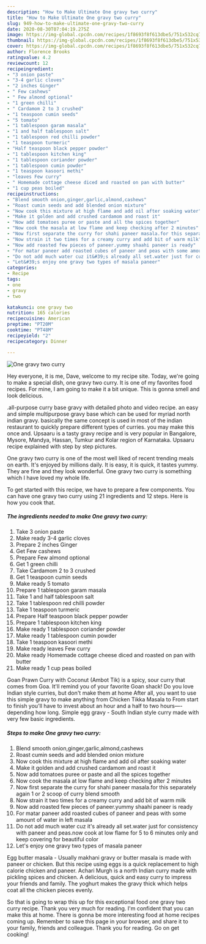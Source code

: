 ```yaml
---
description: "How to Make Ultimate One gravy two curry"
title: "How to Make Ultimate One gravy two curry"
slug: 949-how-to-make-ultimate-one-gravy-two-curry
date: 2020-08-30T07:04:19.275Z
image: https://img-global.cpcdn.com/recipes/1f8693f8f613dbe5/751x532cq70/one-gravy-two-curry-recipe-main-photo.jpg
thumbnail: https://img-global.cpcdn.com/recipes/1f8693f8f613dbe5/751x532cq70/one-gravy-two-curry-recipe-main-photo.jpg
cover: https://img-global.cpcdn.com/recipes/1f8693f8f613dbe5/751x532cq70/one-gravy-two-curry-recipe-main-photo.jpg
author: Florence Brooks
ratingvalue: 4.2
reviewcount: 12
recipeingredient:
- "3 onion paste"
- "3-4 garlic cloves"
- "2 inches Ginger"
- " Few cashews"
- " Few almond optional"
- "1 green chilli"
- " Cardamom 2 to 3 crushed"
- "1 teaspoon cumin seeds"
- "5 tomato"
- "1 tablespoon garam masala"
- "1 and half tablespoon salt"
- "1 tablespoon red chilli powder"
- "1 teaspoon turmeric"
- "Half teaspoon black pepper powder"
- "1 tablespoon kitchen king"
- "1 tablespoon coriander powder"
- "1 tablespoon cumin powder"
- "1 teaspoon kasoori methi"
- "leaves Few curry"
- " Homemade cottage cheese diced and roasted on pan with butter"
- "1 cup peas boiled"
recipeinstructions:
- "Blend smooth onion,ginger,garlic,almond,cashews"
- "Roast cumin seeds and add blended onion mixture"
- "Now cook this mixture at high flame and add oil after soaking water"
- "Make it golden and add crushed cardamom and roast it"
- "Now add tomatoes puree or paste and all the spices together"
- "Now cook the masala at low flame and keep checking after 2 minutes"
- "Now first separate the curry for shahi paneer masala.for this separately again 1 or 2 scoop of curry blend smooth"
- "Now strain it two times for a creamy curry and add bit of warm milk"
- "Now add roasted few pieces of paneer.yummy shaahi paneer is ready"
- "For matar paneer add roasted cubes of paneer and peas with some amount of water in left masala"
- "Do not add much water cuz it&#39;s already all set.water just for consistency with paneer and peas.now cook at low flame for 5 to 6 minutes only and keep covering for beautiful color"
- "Let&#39;s enjoy one gravy two types of masala paneer"
categories:
- Recipe
tags:
- one
- gravy
- two

katakunci: one gravy two 
nutrition: 165 calories
recipecuisine: American
preptime: "PT20M"
cooktime: "PT48M"
recipeyield: "2"
recipecategory: Dinner

---
```



![One gravy two curry](https://img-global.cpcdn.com/recipes/1f8693f8f613dbe5/751x532cq70/one-gravy-two-curry-recipe-main-photo.jpg)

Hey everyone, it is me, Dave, welcome to my recipe site. Today, we're going to make a special dish, one gravy two curry. It is one of my favorites food recipes. For mine, I am going to make it a bit unique. This is gonna smell and look delicious.

.all-purpose curry base gravy with detailed photo and video recipe. an easy and simple multipurpose gravy base which can be used for myriad north indian gravy. basically the same concept is used in most of the indian restaurant to quickly prepare different types of curries. you may make this once and. Upsaaru is a tasty gravy recipe and is very popular in Bangalore, Mysore, Mandya, Hassan, Tumkur and Kolar region of Karnataka. Upsaaru recipe explained with step by step pictures.

One gravy two curry is one of the most well liked of recent trending meals on earth. It's enjoyed by millions daily. It is easy, it is quick, it tastes yummy. They are fine and they look wonderful. One gravy two curry is something which I have loved my whole life.


To get started with this recipe, we have to prepare a few components. You can have one gravy two curry using 21 ingredients and 12 steps. Here is how you cook that.

<!--inarticleads1-->

##### The ingredients needed to make One gravy two curry:

1. Take 3 onion paste
1. Make ready 3-4 garlic cloves
1. Prepare 2 inches Ginger
1. Get  Few cashews
1. Prepare  Few almond optional
1. Get 1 green chilli
1. Take  Cardamom 2 to 3 crushed
1. Get 1 teaspoon cumin seeds
1. Make ready 5 tomato
1. Prepare 1 tablespoon garam masala
1. Take 1 and half tablespoon salt
1. Take 1 tablespoon red chilli powder
1. Take 1 teaspoon turmeric
1. Prepare Half teaspoon black pepper powder
1. Prepare 1 tablespoon kitchen king
1. Make ready 1 tablespoon coriander powder
1. Make ready 1 tablespoon cumin powder
1. Take 1 teaspoon kasoori methi
1. Make ready leaves Few curry
1. Make ready  Homemade cottage cheese diced and roasted on pan with butter
1. Make ready 1 cup peas boiled


Goan Prawn Curry with Coconut (Ambot Tik) is a spicy, sour curry that comes from Goa. It&#39;ll remind you of your favorite Goan shack! Do you love Indian style curries, but don&#39;t make them at home After all, you want to use this simple gravy to make anything from Chicken Tikka Masala to From start to finish you&#39;ll have to invest about an hour and a half to two hours—-depending how long. Simple egg gravy - South Indian style curry made with very few basic ingredients. 

<!--inarticleads2-->

##### Steps to make One gravy two curry:

1. Blend smooth onion,ginger,garlic,almond,cashews
1. Roast cumin seeds and add blended onion mixture
1. Now cook this mixture at high flame and add oil after soaking water
1. Make it golden and add crushed cardamom and roast it
1. Now add tomatoes puree or paste and all the spices together
1. Now cook the masala at low flame and keep checking after 2 minutes
1. Now first separate the curry for shahi paneer masala.for this separately again 1 or 2 scoop of curry blend smooth
1. Now strain it two times for a creamy curry and add bit of warm milk
1. Now add roasted few pieces of paneer.yummy shaahi paneer is ready
1. For matar paneer add roasted cubes of paneer and peas with some amount of water in left masala
1. Do not add much water cuz it&#39;s already all set.water just for consistency with paneer and peas.now cook at low flame for 5 to 6 minutes only and keep covering for beautiful color
1. Let&#39;s enjoy one gravy two types of masala paneer


Egg butter masala - Usually makhani gravy or butter masala is made with paneer or chicken. But this recipe using eggs is a quick replacement to high calorie chicken and paneer. Achari Murgh is a north Indian curry made with pickling spices and chicken. A delicious, quick and easy curry to impress your friends and family. The yoghurt makes the gravy thick which helps coat all the chicken pieces evenly. 

So that is going to wrap this up for this exceptional food one gravy two curry recipe. Thank you very much for reading. I'm confident that you can make this at home. There is gonna be more interesting food at home recipes coming up. Remember to save this page in your browser, and share it to your family, friends and colleague. Thank you for reading. Go on get cooking!
